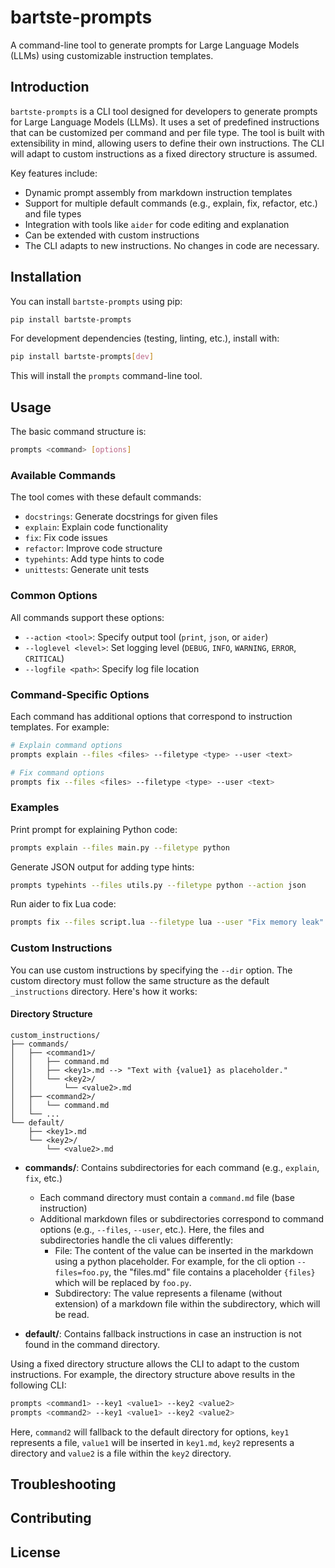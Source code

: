 # bartste-prompts

A command-line tool to generate prompts for Large Language Models (LLMs) using customizable instruction templates.

## Introduction

`bartste-prompts` is a CLI tool designed for developers to generate prompts for Large Language Models (LLMs). It uses a set of predefined instructions that can be customized per command and per file type. The tool is built with extensibility in mind, allowing users to define their own instructions. The CLI will adapt to custom instructions as a fixed directory structure is assumed.

Key features include:

- Dynamic prompt assembly from markdown instruction templates
- Support for multiple default commands (e.g., explain, fix, refactor, etc.) and file types
- Integration with tools like `aider` for code editing and explanation
- Can be extended with custom instructions
- The CLI adapts to new instructions. No changes in code are necessary.

## Installation

You can install `bartste-prompts` using pip:

```bash
pip install bartste-prompts
```

For development dependencies (testing, linting, etc.), install with:

```bash
pip install bartste-prompts[dev]
```

This will install the `prompts` command-line tool.

## Usage

The basic command structure is:

```bash
prompts <command> [options]
```

### Available Commands

The tool comes with these default commands:

- `docstrings`: Generate docstrings for given files
- `explain`: Explain code functionality
- `fix`: Fix code issues
- `refactor`: Improve code structure
- `typehints`: Add type hints to code
- `unittests`: Generate unit tests

### Common Options

All commands support these options:

- `--action <tool>`: Specify output tool (`print`, `json`, or `aider`)
- `--loglevel <level>`: Set logging level (`DEBUG`, `INFO`, `WARNING`, `ERROR`, `CRITICAL`)
- `--logfile <path>`: Specify log file location

### Command-Specific Options

Each command has additional options that correspond to instruction templates. For example:

```bash
# Explain command options
prompts explain --files <files> --filetype <type> --user <text>

# Fix command options
prompts fix --files <files> --filetype <type> --user <text>
```

### Examples

Print prompt for explaining Python code:

```bash
prompts explain --files main.py --filetype python
```

Generate JSON output for adding type hints:

```bash
prompts typehints --files utils.py --filetype python --action json
```

Run aider to fix Lua code:

```bash
prompts fix --files script.lua --filetype lua --user "Fix memory leak" --action aider
```

### Custom Instructions

You can use custom instructions by specifying the `--dir` option. The custom directory must follow the same structure as the default `_instructions` directory. Here's how it works:

#### Directory Structure

```
custom_instructions/
├── commands/
│   ├── <command1>/
│   │   ├── command.md
│   │   ├── <key1>.md --> "Text with {value1} as placeholder."
│   │   └── <key2>/
│   │       └── <value2>.md
│   ├── <command2>/
│   │   └── command.md
│   └── ...
└── default/
    ├── <key1>.md
    └── <key2>/
        └── <value2>.md
```

- **commands/**: Contains subdirectories for each command (e.g., `explain`, `fix`, etc.)

  - Each command directory must contain a `command.md` file (base instruction)
  - Additional markdown files or subdirectories correspond to command options (e.g., `--files`, `--user`, etc.). Here, the files and subdirectories handle the cli values differently:
    - File: The content of the value can be inserted in the markdown using a python placeholder. For example, for the cli option `--files=foo.py`, the "files.md" file contains a placeholder `{files}` which will be replaced by `foo.py`.
    - Subdirectory: The value represents a filename (without extension) of a markdown file within the subdirectory, which will be read.

- **default/**: Contains fallback instructions in case an instruction is not found in the command directory.

Using a fixed directory structure allows the CLI to adapt to the custom instructions. For example, the directory structure above results in the following CLI:

```bash
prompts <command1> --key1 <value1> --key2 <value2>
prompts <command2> --key1 <value1> --key2 <value2>
```

Here, `command2` will fallback to the default directory for options, `key1` represents a file, `value1` will be inserted in `key1.md`, `key2` represents a directory and `value2` is a file within the `key2` directory.

## Troubleshooting

## Contributing

## License
